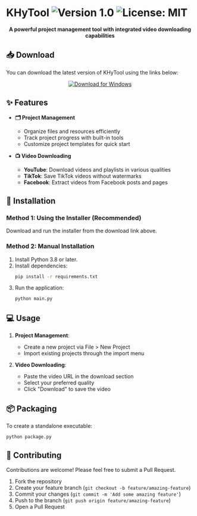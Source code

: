 # KHyTool <img src="https://img.shields.io/badge/Version-1.0-blue" alt="Version 1.0"> <img src="https://img.shields.io/badge/License-MIT-green" alt="License: MIT">

<p align="center">
  <b>A powerful project management tool with integrated video downloading capabilities</b>
</p>

## 📥 Download

You can download the latest version of KHyTool using the links below:

<p align="center">
  <a href="https://drive.google.com/file/d/1FZZT8hUOEaXFc70l191E3lFNUcxoQRZJ/view?usp=sharing">
    <img src="https://img.shields.io/badge/Download-Latest%20Version-brightgreen?style=for-the-badge&logo=windows" alt="Download for Windows">
  </a>
</p>

## ✨ Features

- **🗂️ Project Management**
  - Organize files and resources efficiently
  - Track project progress with built-in tools
  - Customize project templates for quick start

- **📺 Video Downloading**
  - **YouTube**: Download videos and playlists in various qualities
  - **TikTok**: Save TikTok videos without watermarks
  - **Facebook**: Extract videos from Facebook posts and pages

## 🚀 Installation

### Method 1: Using the Installer (Recommended)
Download and run the installer from the download link above.

### Method 2: Manual Installation
1. Install Python 3.8 or later.
2. Install dependencies:
   ```bash
   pip install -r requirements.txt
   ```
3. Run the application:
   ```bash
   python main.py
   ```

## 💻 Usage

1. **Project Management**:
   - Create a new project via File > New Project
   - Import existing projects through the import menu

2. **Video Downloading**:
   - Paste the video URL in the download section
   - Select your preferred quality
   - Click "Download" to save the video

## 📦 Packaging

To create a standalone executable:
```bash
python package.py
```

## 👥 Contributing

Contributions are welcome! Please feel free to submit a Pull Request.

1. Fork the repository
2. Create your feature branch (`git checkout -b feature/amazing-feature`)
3. Commit your changes (`git commit -m 'Add some amazing feature'`)
4. Push to the branch (`git push origin feature/amazing-feature`)
5. Open a Pull Request

